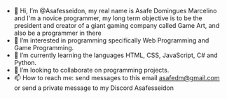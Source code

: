 - 👋 Hi, I’m @Asafesseidon, my real name is Asafe Domingues Marcelino and I'm a novice programmer, my long term objective is to be the president and creator of a giant gaming company called Game Art, and also be a programmer in there
- 👀 I’m interested in programming specifically Web Programming and Game Programming.
- 🌱 I’m currently learning the languages HTML, CSS, JavaScript, C# and Python.
- 💞️ I’m looking to collaborate on programming projects.
- 📫 How to reach me: send messages to this email asafedm@gmail.com or send a private message to my Discord Asafesseidon

<!---
Asafesseidon/Asafesseidon is a ✨ special ✨ repository because its `README.md` (this file) appears on your GitHub profile.
You can click the Preview link to take a look at your changes.
--->

